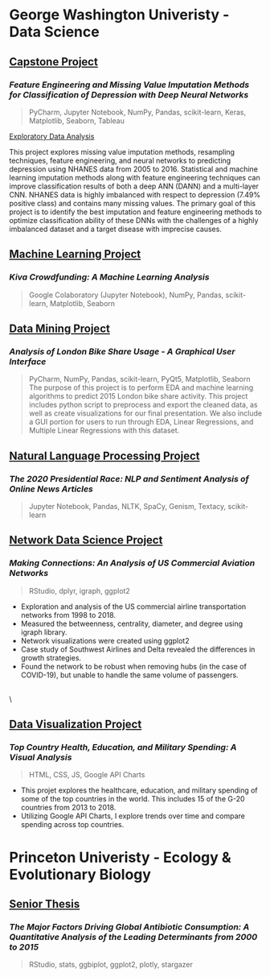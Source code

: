 # George Washington Univeristy - Data Science


## [Capstone Project](https://github.com/csklaver/Capstone-Group6)
### *Feature Engineering and Missing Value Imputation Methods for Classification of Depression with Deep Neural Networks*
> PyCharm, Jupyter Notebook, NumPy, Pandas, scikit-learn, Keras, Matplotlib, Seaborn, Tableau

[Exploratory Data Analysis](https://csklaver.github.io/)

This project explores missing value imputation methods, resampling techniques, feature engineering, and neural networks to predicting depression using NHANES data from 2005 to 2016. Statistical and machine learning imputation methods along with feature engineering techniques can improve classification results of both a deep ANN (DANN) and a multi-layer CNN. NHANES data is highly imbalanced with respect to depression (7.49% positive class) and contains many missing values. The primary goal of this project is to identify the best imputation and feature engineering methods to optimize classification ability of these DNNs with the challenges of a highly imbalanced dataset and a target disease with imprecise causes.


## [Machine Learning Project](https://github.com/csklaver/ML_Kiva_Crowdfunding)
### *Kiva Crowdfunding: A Machine Learning Analysis*
> Google Colaboratory (Jupyter Notebook), NumPy, Pandas, scikit-learn, Matplotlib, Seaborn 


## [Data Mining Project](https://github.com/csklaver/Data-Mining_GUI-Analysis)
### *Analysis of London Bike Share Usage - A Graphical User Interface*
> PyCharm, NumPy, Pandas, scikit-learn, PyQt5, Matplotlib, Seaborn
The purpose of this project is to perform EDA and machine learning algorithms to predict 2015 London bike share activity. This project includes python script to preprocess and export the cleaned data, as well as create visualizations for our final presentation. We also include a GUI portion for users to run through EDA, Linear Regressions, and Multiple Linear Regressions with this dataset.


## [Natural Language Processing Project](https://github.com/csklaver/NLP_The-2020-Presidential-Race)
### *The 2020 Presidential Race: NLP and Sentiment Analysis of Online News Articles*
> Jupyter Notebook, Pandas, NLTK, SpaCy, Genism, Textacy, scikit-learn


## [Network Data Science Project](https://github.com/csklaver/network_science_flights) 
### *Making Connections: An Analysis of US Commercial Aviation Networks*
> RStudio, dplyr, igraph, ggplot2

- Exploration and analysis of the US commercial airline transportation networks from 1998 to 2018.
- Measured the betweenness, centrality, diameter, and degree using igraph library.
- Network visualizations were created using ggplot2
- Case study of Southwest Airlines and Delta revealed the differences in growth strategies.
- Found the network to be robust when removing hubs (in the case of COVID-19), but unable to handle the same volume of passengers.

\
\
## [Data Visualization Project](https://csklaver.github.io/DATS6401-Individual-Project/)
### *Top Country Health, Education, and Military Spending: A Visual Analysis*
> HTML, CSS, JS, Google API Charts

- This projet explores the healthcare, education, and military spending of some of the top countries in the world. This includes 15 of the G-20 countries from 2013 to 2018.
- Utilizing Google API Charts, I explore trends over time and compare spending across top countries.<br/>



# Princeton Univeristy - Ecology & Evolutionary Biology
## [Senior Thesis](https://github.com/csklaver/Princeton_Thesis)
### *The Major Factors Driving Global Antibiotic Consumption: A Quantitative Analysis of the Leading Determinants from 2000 to 2015*
> RStudio, stats, ggbiplot, ggplot2, plotly, stargazer
